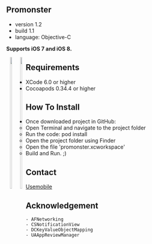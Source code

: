 ## Promonster
- version 1.2
- build 1.1
- language: Objective-C

**Supports iOS 7 and iOS 8.**


<div style="float: left; text-align: center">
<img src="https://raw.githubusercontent.com/usemobile/promonster_ios/master/Screenshots/1.png" width="30%"></img>
&nbsp;
<img src="https://raw.githubusercontent.com/usemobile/promonster_ios/master/Screenshots/2.png" width="30%"></img>

</div>


## Requirements
- XCode 6.0 or higher
- Cocoapods 0.34.4 or higher

## How To Install
  - Once downloaded project in GitHub:
	- Open Terminal and navigate to the project folder
	- Run the code: pod install
	- Open the project folder using Finder
	- Open the file 'promonster.xcworkspace'
	- Build and Run. ;)

## Contact
[Usemobile](http://www.usemobile.com.br)

## Acknowledgement
	- AFNetworking
	- CSNotificationView
	- DCKeyValueObjectMapping
	- UAAppReviewManager
